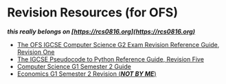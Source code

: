 # Revision Resources (for OFS)

***this really belongs on [https://rcs0816.org](https://rcs0816.org)***

* [The OFS IGCSE Computer Science G2 Exam Revision Reference Guide, Revision One](https://ezntek.com/doc/CSRG_G2_Rev1.pdf)
* [The IGCSE Pseudocode to Python Reference Guide, Revision Five](https://ezntek.com/doc/pseudocodereference_rev5.pdf)
* [Computer Science G1 Semester 2 Guide](https://ezntek.com/revision/comp_sci_g1_s2.html)
* [Economics G1 Semester 2 Revision \(***NOT BY ME***\)](https://ezntek.com/revision/econs_g1_s2.pdf)
